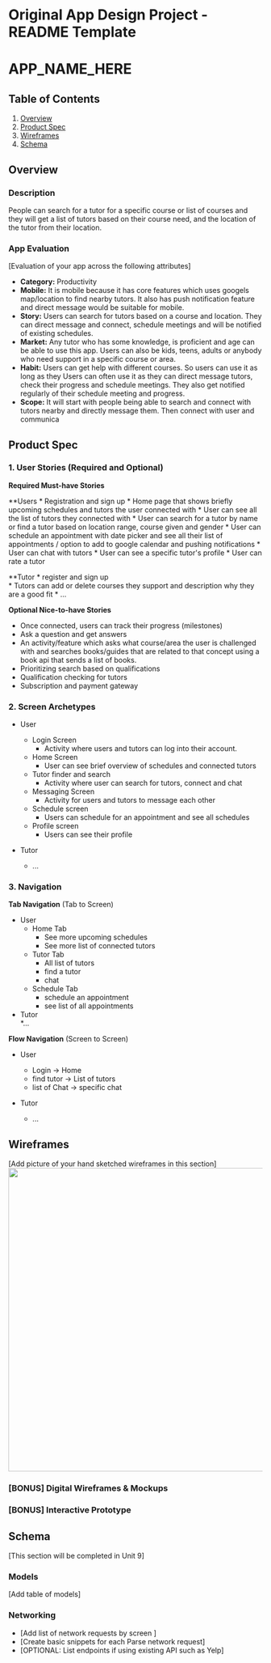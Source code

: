 Original App Design Project - README Template
===

# APP_NAME_HERE

## Table of Contents
1. [Overview](#Overview)
1. [Product Spec](#Product-Spec)
1. [Wireframes](#Wireframes)
2. [Schema](#Schema)

## Overview
### Description
People can search for a tutor for a specific course or list of courses and they will get a list of tutors based on their course need, and the location of the tutor from their location. 

### App Evaluation
[Evaluation of your app across the following attributes]
- **Category:** Productivity
- **Mobile:** It is mobile because it has core features which uses googels map/location to find nearby tutors. It also has push notification feature and direct message would be suitable for mobile. 
- **Story:** Users can search for tutors based on a course and location. They can direct message and connect, schedule meetings and will be notified of                  existing schedules.
- **Market:** Any tutor who has some knowledge, is proficient and age can be able to use this app. Users can also be kids, teens, adults or anybody who                   need support in a specific course or area. 
- **Habit:** Users can get help with different courses. So users can use it as long as they Users can often use it as they can direct message tutors, check their progress and schedule meetings. They also get notified regularly of their schedule meeting and progress. 
- **Scope:** It will start with people being able to search and connect with tutors nearby and directly message them. Then connect with user and communica

## Product Spec

### 1. User Stories (Required and Optional)

**Required Must-have Stories**

  **Users
    * Registration and sign up
    * Home page that shows briefly upcoming schedules and tutors the user connected with
    * User can see all the list of tutors they connected with
    * User can search for a tutor by name or find a tutor based on location range, course given and gender
    * User can schedule an appointment with date picker and see all their list of appointments / option to add to google calendar and pushing             notifications
    * User can chat with tutors
    * User can see a specific tutor's profile
    * User can rate a tutor 
    
  **Tutor 
    * register and sign up  
    * Tutors can add or delete courses they support and description why they are a good fit
    * ...


**Optional Nice-to-have Stories**

* Once connected, users can track their progress (milestones) 
* Ask a question and get answers
* An activity/feature which asks what course/area the user is challenged with and searches books/guides that are related to that concept using a book api that sends a list of books.
* Prioritizing search based on qualifications 
* Qualification checking for tutors
* Subscription and payment gateway


### 2. Screen Archetypes

* User

  * Login Screen
     * Activity where users and tutors can log into their account.
  * Home Screen
     * User can see brief overview of schedules and connected tutors
  * Tutor finder and search
     * Activity where user can search for tutors, connect and chat
  * Messaging Screen
    * Activity for users and tutors to message each other
  * Schedule screen
    * Users can schedule for an appointment and see all schedules 
  * Profile screen
    * Users can see their profile

* Tutor
  *  ... 
  

### 3. Navigation

**Tab Navigation** (Tab to Screen)
* User
  * Home Tab  
    * See more upcoming schedules
    * See more list of connected tutors   
  * Tutor Tab
    * All list of tutors
    * find a tutor
    * chat 
  * Schedule Tab
    * schedule an appointment
    * see list of all appointments   
* Tutor    
  *...

**Flow Navigation** (Screen to Screen)

* User
  * Login -> Home
  * find tutor -> List of tutors
  * list of Chat ->  specific chat
  
* Tutor
  *  ...


## Wireframes
[Add picture of your hand sketched wireframes in this section]
<img src="YOUR_WIREFRAME_IMAGE_URL" width=600>

### [BONUS] Digital Wireframes & Mockups

### [BONUS] Interactive Prototype

## Schema 
[This section will be completed in Unit 9]
### Models
[Add table of models]
### Networking
- [Add list of network requests by screen ]
- [Create basic snippets for each Parse network request]
- [OPTIONAL: List endpoints if using existing API such as Yelp]
